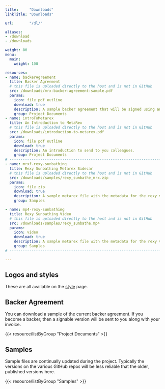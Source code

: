 ```yaml
---
title:     "Downloads"
linkTitle: "Downloads"

url:       "/dl/"

aliases:
- /download
- /downloads

weight: 80
menu:
  main:
    weight: 100

resources:
- name: backerAgreement
  title: Backer Agreement
  # this file is uploaded directly to the host and is not in GitHub
  src: /downloads/mrx-backer-agreement-sample.pdf
  params:
    icon: file pdf outline
    download: true
    description: A sample backer agreement that will be signed using an Adobe sign workflow if you become a backer.
    group: Project Documents
- name: introToMetarex
  title: An Introduction to MetaRex
  # this file is uploaded directly to the host and is not in GitHub
  src: /downloads/introduction-to-metarex.pdf
  params:
    icon: file pdf outline
    download: true
    description: An introduction to send to you colleagues.
    group: Project Documents
# ------------------------------------------------------------------------------
- name: mrxf-rexy-sunbathing
  title: Rexy Sunbathing Metarex Sidecar
  # this file is uploaded directly to the host and is not in GitHub
  src: /downloads/samples/rexy_sunbathe_mrx.zip
  params:
    icon: file zip
    download: true
    description: A sample metarex file with the metadata for the rexy video.
    group: Samples

- name: mp4-rexy-sunbathing
  title: Rexy Sunbathing Video
  # this file is uploaded directly to the host and is not in GitHub
  src: /downloads/samples/rexy_sunbathe.mp4
  params:
    icon: video
    download: true
    description: A sample metarex file with the metadata for the rexy video.
    group: Samples
# ------------------------------------------------------------------------------

---
```


## Logos and styles

These are all available on the [style](/style) page.

## Backer Agreement

You can download a sample of the current backer agreement. If you become a
backer, then a signable version will be sent to you along with your invoice.

{{< resource/listByGroup "Project Documents" >}}

## Samples

Sample files are continually updated during the project. Typically the versions
on the various GitHub repos will be less reliable that the older, published
versions here.

{{< resource/listByGroup "Samples" >}}